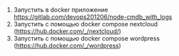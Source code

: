 1) Запустить в docker приложение https://gitlab.com/devops201206/node-cmdb_with_logs
2) Запустить с помощью docker compose nextcloud (https://hub.docker.com/_/nextcloud/)
3) Запустить с помощью docker compose wordpress (https://hub.docker.com/_/wordpress)
